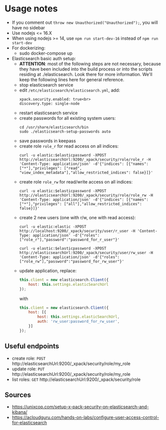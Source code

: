 # Usage notes 

* If you comment out `throw new Unauthorized("Unauthorized");`, you will have no sidebar
* Use nodejs <= 16.X
* When using nodejs >= 14, use `npm run start-dev-16` instead of `npm run start-dev`
* For dockerizing:
    * sudo docker-compose up
* Elasticsearch basic auth setup:
    * **ATTENTION**: most of the following steps are not necessary, because they have been included into the build process or into the scripts residing at ./elasticsearch. Look there for more information. We'll keep the following lines here for general reference.
    * stop elasticsearch service
    * edit `/etc/elasticsearch/elasticsearch.yml`, add:
        ```
        xpack.security.enabled: true<br>
        discovery.type: single-node
        ```
    * restart elasticsearch service
    * create passwords for all existing system users:
        ```
        cd /usr/share/elasticsearch/bin
        sudo ./elasticsearch-setup-passwords auto
        ```
    * save passwords in keepass
    * create role `role_r` for read access on all indices:
        ```
        curl -u elastic:$elasticpassword -XPOST http://elasticsearchUrl:9200/_xpack/security/role/role_r -H 'Content-Type: application/json' -d'{"indices": [{"names": ["*"],"privileges": ["read", "view_index_metadata"],"allow_restricted_indices": false}]}'
    * create role `role_rw` for read/write access on all indices:
        ```
        curl -u elastic:$elasticpassword -XPOST http://elasticsearchUrl:9200/_xpack/security/role/role_rw -H 'Content-Type: application/json' -d'{"indices": [{"names": ["*"],"privileges": ["all"],"allow_restricted_indices": false}]}'
        ```
    * create 2 new users (one with r/w, one with read access):
        ```
        curl -u elastic:elastic -XPOST http://localhost:9200/_xpack/security/user/r_user -H 'Content-Type: application/json' -d'{"roles": ["role_r"],"password":"password_for_r_user"}'

        curl -u elastic:$elasticpassword -XPOST http://elasticsearchUrl:9200/_xpack/security/user/rw_user -H 'Content-Type: application/json' -d'{"roles": ["role_rw"],"password":"password_for_rw_user"}'
        ```
    * update application, replace:
        ```javascript
        this.client = new elasticsearch.Client({
            host: this.settings.elasticSearchUrl
        });
        ```
        with
        ```javascript
        this.client = new elasticsearch.Client({
            host: [{
                host: this.settings.elasticSearchUrl,
                auth: 'rw_user:password_for_rw_user',
            }]
        });
        ```

## Useful endpoints
  * create role: `POST` http://elasticsearchUrl:9200/_xpack/security/role/my_role
  * update role: `PUT` http://elasticsearchUrl:9200/_xpack/security/role/my_role
  * list roles: `GET` http://elasticsearchUrl:9200/_xpack/security/role

## Sources

* https://unixcop.com/setup-x-pack-security-on-elasticsearch-and-kibana/
* https://acloudguru.com/hands-on-labs/configure-user-access-control-for-elasticsearch